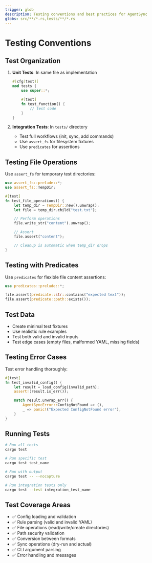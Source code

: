 ```yaml
---
trigger: glob
description: Testing conventions and best practices for AgentSync
globs: src/**/*.rs,tests/**/*.rs
---
```

# Testing Conventions

## Test Organization

1. **Unit Tests**: In same file as implementation

   ```rust
   #[cfg(test)]
   mod tests {
       use super::*;

       #[test]
       fn test_function() {
           // test code
       }
   }
   ```

2. **Integration Tests**: In `tests/` directory
   - Test full workflows (init, sync, add commands)
   - Use `assert_fs` for filesystem fixtures
   - Use `predicates` for assertions

## Testing File Operations

Use `assert_fs` for temporary test directories:

```rust
use assert_fs::prelude::*;
use assert_fs::TempDir;

#[test]
fn test_file_operations() {
    let temp_dir = TempDir::new().unwrap();
    let file = temp_dir.child("test.txt");

    // Perform operations
    file.write_str("content").unwrap();

    // Assert
    file.assert("content");

    // Cleanup is automatic when temp_dir drops
}
```

## Testing with Predicates

Use `predicates` for flexible file content assertions:

```rust
use predicates::prelude::*;

file.assert(predicate::str::contains("expected text"));
file.assert(predicate::path::exists());
```

## Test Data

- Create minimal test fixtures
- Use realistic rule examples
- Test both valid and invalid inputs
- Test edge cases (empty files, malformed YAML, missing fields)

## Testing Error Cases

Test error handling thoroughly:

```rust
#[test]
fn test_invalid_config() {
    let result = load_config(invalid_path);
    assert!(result.is_err());

    match result.unwrap_err() {
        AgentSyncError::ConfigNotFound => (),
        _ => panic!("Expected ConfigNotFound error"),
    }
}
```

## Running Tests

```bash
# Run all tests
cargo test

# Run specific test
cargo test test_name

# Run with output
cargo test -- --nocapture

# Run integration tests only
cargo test --test integration_test_name
```

## Test Coverage Areas

- ✅ Config loading and validation
- ✅ Rule parsing (valid and invalid YAML)
- ✅ File operations (read/write/create directories)
- ✅ Path security validation
- ✅ Conversion between formats
- ✅ Sync operations (dry-run and actual)
- ✅ CLI argument parsing
- ✅ Error handling and messages
